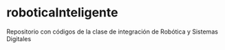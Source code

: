# roboticaInteligente
Repositorio con códigos de la clase de integración de Robótica y Sistemas Digitales
